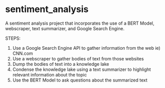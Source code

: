 # sentiment_analysis

A sentiment analysis project that incorporates the use of a BERT Model, webscraper, text summarizer, and Google Search Engine.


STEPS:

1) Use a Google Search Engine API to gather information from the web ie) CNN.com
2) Use a webscraper to gather bodies of text from those websites
3) Dump the bodies of text into a knowledge lake
4) Condense the knowledge lake using a text summarizer to highlight relevant information about the topic
5) Use the BERT Model to ask questions about the summarized text
